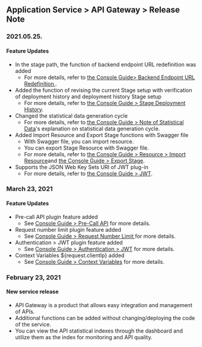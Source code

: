 ## Application Service > API Gateway > Release Note
### 2021.05.25.
#### Feature Updates
* In the stage path, the function of backend endpoint URL redefinition was added
    * For more details, refer to [the Console Guide> Backend Endpoint URL Redefinition ](./console-guide/#url).
* Added the function of revising the current Stage setup with verification of deployment history and deployment history Stage setup
    * For more details, refer to [the Console Guide > Stage Deployment History](./console-guide/#_18).
* Changed the statistical data generation cycle
    * For more details, refer to [the Console Guide > Note of Statistical Data](./console-guide/#_20)'s explanation on  statistical data generation cycle.
* Added Import Resource and Export Stage functions with Swagger file  
    * With Swagger file, you can import resource.
    * You can export Stage Resource with Swagger file. 
    * For more details, refer to [the Console Guide > Resource > Import Resource](./console-guide/#??)and [the Console Guide > Export Stage](./console-guide/#??).
* Supports the JSON Web Key Sets URI of JWT plug-in
    * For more details, refer to [the Console Guide > JWT](./console-guide/#jwt).

### March 23, 2021
#### Feature Updates
* Pre-call API plugin feature added
    * See [Console Guide > Pre-Call API](./console-guide/#pre-call-api) for more details.
* Request number limit plugin feature added
    * See [Console Guide > Request Number Limit ](./console-guide/#request-number-limit) for more details.
* Authentication > JWT plugin feature added
    * See [Console Guide > Authentication > JWT](./console-guide/#authentication-jwt) for more details.
* Context Variables ${request.clientIp} added
    * See [Console Guide > Context Variables](./console-guide/#context-variables) for more details.

### February 23, 2021
#### New service release 
* API Gateway is a product that allows easy integration and management of APIs.
* Additional functions can be added without changing/deploying the code of the service.
* You can view the API statistical indexes through the dashboard and utilize them as the index for monitoring and API quality.
